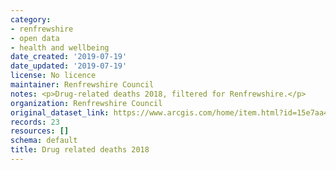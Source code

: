```yaml
---
category:
- renfrewshire
- open data
- health and wellbeing
date_created: '2019-07-19'
date_updated: '2019-07-19'
license: No licence
maintainer: Renfrewshire Council
notes: <p>Drug-related deaths 2018, filtered for Renfrewshire.</p>
organization: Renfrewshire Council
original_dataset_link: https://www.arcgis.com/home/item.html?id=15e7aa41b25940ea93b29da0158b2411
records: 23
resources: []
schema: default
title: Drug related deaths 2018
---
```

